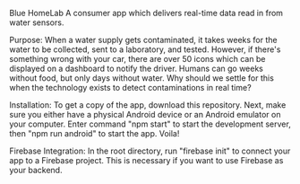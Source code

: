 Blue HomeLab
A consumer app which delivers real-time data read in from water sensors.

Purpose:
When a water supply gets contaminated, it takes weeks for the water to be collected, sent to a laboratory,
and tested. However, if there's something wrong with your car, there are over 50 icons which can be displayed
on a dashboard to notify the driver. Humans can go weeks without food, but only days without water.
Why should we settle for this when the technology exists to detect contaminations in real time?

Installation:
To get a copy of the app, download this repository. Next, make sure you either have a physical Android device
or an Android emulator on your computer. Enter command "npm start" to start the development server, then
"npm run android" to start the app. Voila!

Firebase Integration:
In the root directory, run "firebase init" to connect your app to a Firebase project. This is necessary
if you want to use Firebase as your backend.